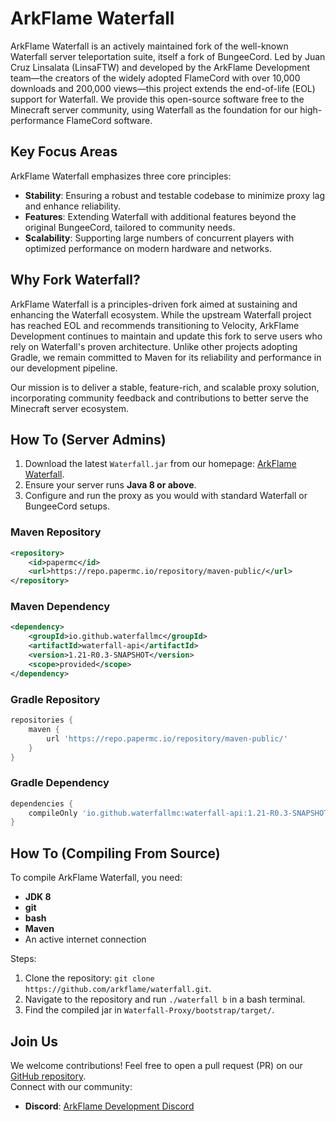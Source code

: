 # ArkFlame Waterfall

ArkFlame Waterfall is an actively maintained fork of the well-known Waterfall server teleportation suite, itself a fork of BungeeCord. Led by Juan Cruz Linsalata (LinsaFTW) and developed by the ArkFlame Development team—the creators of the widely adopted FlameCord with over 10,000 downloads and 200,000 views—this project extends the end-of-life (EOL) support for Waterfall. We provide this open-source software free to the Minecraft server community, using Waterfall as the foundation for our high-performance FlameCord software.

## Key Focus Areas
ArkFlame Waterfall emphasizes three core principles:
- **Stability**: Ensuring a robust and testable codebase to minimize proxy lag and enhance reliability.
- **Features**: Extending Waterfall with additional features beyond the original BungeeCord, tailored to community needs.
- **Scalability**: Supporting large numbers of concurrent players with optimized performance on modern hardware and networks.

## Why Fork Waterfall?
ArkFlame Waterfall is a principles-driven fork aimed at sustaining and enhancing the Waterfall ecosystem. While the upstream Waterfall project has reached EOL and recommends transitioning to Velocity, ArkFlame Development continues to maintain and update this fork to serve users who rely on Waterfall's proven architecture. Unlike other projects adopting Gradle, we remain committed to Maven for its reliability and performance in our development pipeline.

Our mission is to deliver a stable, feature-rich, and scalable proxy solution, incorporating community feedback and contributions to better serve the Minecraft server ecosystem.

## How To (Server Admins)
1. Download the latest `Waterfall.jar` from our homepage: [ArkFlame Waterfall](https://arkflame.dev/waterfall).
2. Ensure your server runs **Java 8 or above**.
3. Configure and run the proxy as you would with standard Waterfall or BungeeCord setups.

### Maven Repository
```xml
<repository>
    <id>papermc</id>
    <url>https://repo.papermc.io/repository/maven-public/</url>
</repository>
```

### Maven Dependency
```xml
<dependency>
    <groupId>io.github.waterfallmc</groupId>
    <artifactId>waterfall-api</artifactId>
    <version>1.21-R0.3-SNAPSHOT</version>
    <scope>provided</scope>
</dependency>
```

### Gradle Repository
```groovy
repositories {
    maven {
        url 'https://repo.papermc.io/repository/maven-public/'
    }
}
```

### Gradle Dependency
```groovy
dependencies {
    compileOnly 'io.github.waterfallmc:waterfall-api:1.21-R0.3-SNAPSHOT'
}
```

## How To (Compiling From Source)
To compile ArkFlame Waterfall, you need:
- **JDK 8**
- **git**
- **bash**
- **Maven**
- An active internet connection

Steps:
1. Clone the repository: `git clone https://github.com/arkflame/waterfall.git`.
2. Navigate to the repository and run `./waterfall b` in a bash terminal.
3. Find the compiled jar in `Waterfall-Proxy/bootstrap/target/`.

## Join Us
We welcome contributions! Feel free to open a pull request (PR) on our [GitHub repository](https://github.com/arkflame/waterfall).  
Connect with our community:
- **Discord**: [ArkFlame Development Discord](https://discord.gg/gF36AT3)
